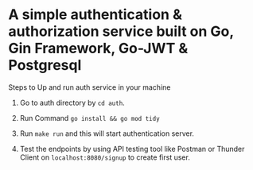 # A simple authentication & authorization service built on Go, Gin Framework, Go-JWT & Postgresql


Steps to Up and run auth service in your machine

1. Go to auth directory by `cd auth`.

2. Run Command `go install && go mod tidy`

3. Run `make run` and this will start authentication server.

4. Test the endpoints by using API testing tool like Postman or Thunder Client on `localhost:8080/signup` to create first user.
